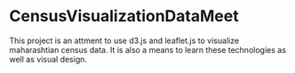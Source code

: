 # CensusVisualizationDataMeet

This project is an attment to use d3.js and leaflet.js to visualize maharashtian census data.
It is also a means to learn these technologies as well as visual design.
